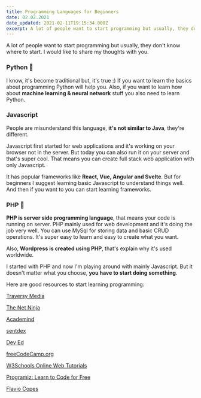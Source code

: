 ```yaml
---
title: Programming Languages for Beginners
date: 02.02.2021
date_updated: 2021-02-11T19:15:34.000Z
excerpt: A lot of people want to start programming but usually, they don't know where to start. I would like to share my thoughts with you.
---
```


A lot of people want to start programming but usually, they don't know where to start. I would like to share my thoughts with you.

### **Python** 🐍

I know, it's become traditional but, it's true :) If you want to learn the basics about programming Python will help you. Also, if you want to learn how about **machine learning & neural network** stuff you also need to learn Python.

### **Javascript**

People are misunderstand this language, **it's not similar to Java**, they're different. 

Javascript first started for web applications and it's working on your browser not in the server. But today you can also run it on your server and that's super cool. That means you can create full stack web application with only Javascript.

It has popular frameworks like **React, Vue, Angular and Svelte**. But for beginners I suggest learning basic Javascript to understand things well. And then if you want to you can start learning frameworks.

### **PHP** 🐘

**PHP is server side programming language**, that means your code is running on server. PHP mainly used for web development and it's doing the job very well. You can use MySql for storing data and basic CRUD operations. It's super easy to learn and easy to create what you want.

Also, **Wordpress is created using PHP**, that's explain why it's used worldwide.

I started with PHP and now I'm playing around with mainly Javascript. But it doesn't matter what you choose, **you have to start doing something**.

Here are good resources to start learning programming:

[Traversy Media](https://www.youtube.com/user/TechGuyWeb)

[The Net Ninja](https://www.youtube.com/channel/UCW5YeuERMmlnqo4oq8vwUpg)

[Academind](https://www.youtube.com/channel/UCSJbGtTlrDami-tDGPUV9-w)

[sentdex](https://www.youtube.com/channel/UCfzlCWGWYyIQ0aLC5w48gBQ)

[Dev Ed](https://www.youtube.com/channel/UClb90NQQcskPUGDIXsQEz5Q)

[freeCodeCamp.org](https://www.youtube.com/channel/UC8butISFwT-Wl7EV0hUK0BQ)

[W3Schools Online Web Tutorials](https://www.w3schools.com/)

[Programiz: Learn to Code for Free](https://www.programiz.com/)

[Flavio Copes](https://flaviocopes.com/)
